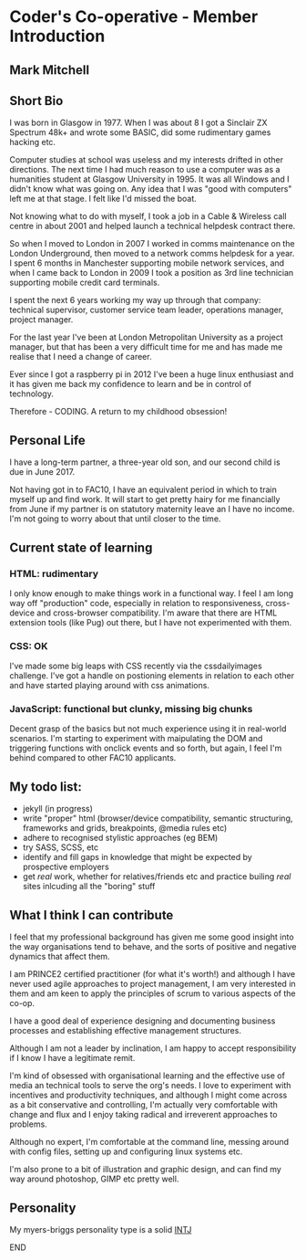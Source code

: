 # Coder's Co-operative - Member Introduction

## Mark Mitchell

## Short Bio

I was born in Glasgow in 1977. When I was about 8 I got a Sinclair ZX Spectrum 48k+ and wrote some BASIC, did some rudimentary games hacking etc.

Computer studies at school was useless and my interests drifted in other directions. The next time I had much reason to use a computer was as a humanities student at Glasgow University in 1995. It was all Windows and I didn't know what was going on. Any idea that I was "good with computers" left me at that stage. I felt like I'd missed the boat.

Not knowing what to do with myself, I took a job in a Cable & Wireless call centre in about 2001 and helped launch a technical helpdesk contract there.

So when I moved to London in 2007 I worked in comms maintenance on the London Underground, then moved to a network comms helpdesk for a year. I spent 6 months in Manchester supporting mobile network services, and when I came back to London in 2009 I took a position as 3rd line technician supporting mobile credit card terminals.

I spent the next 6 years working my way up through that company: technical supervisor, customer service team leader, operations manager, project manager.

For the last year I've been at London Metropolitan University as a project manager, but that has been a very difficult time for me and has made me realise that I need a change of career.

Ever since I got a raspberry pi in 2012 I've been a huge linux enthusiast and it has given me back my confidence to learn and be in control of technology.

Therefore - CODING. A return to my childhood obsession!

## Personal Life

I have a long-term partner, a three-year old son, and our second child is due in June 2017.

Not having got in to FAC10, I have an equivalent period in which to train myself up and find work. It will start to get pretty hairy for me financially from June if my partner is on statutory maternity leave an I have no income. I'm not going to worry about that until closer to the time.

## Current state of learning

### HTML: rudimentary

I only know enough to make things work in a functional way. I feel I am long way off "production" code, especially in relation to responsiveness, cross-device and cross-browser compatibility. I'm aware that there are HTML extension tools (like Pug) out there, but I have not experimented with them.

### CSS: OK

I've made some big leaps with CSS recently via the cssdailyimages challenge. I've got a handle on postioning elements in relation to each other and have started playing around with css animations.

### JavaScript: functional but clunky, missing big chunks

Decent grasp of the basics but not much experience using it in real-world scenarios. I'm starting to experiment with maipulating the DOM and triggering functions with onclick events and so forth, but again, I feel I'm behind compared to other FAC10 applicants.

## My todo list:

* jekyll (in progress)
* write "proper" html (browser/device compatibility, semantic structuring, frameworks and grids, breakpoints, @media rules etc)
* adhere to recognised stylistic approaches (eg BEM)
* try SASS, SCSS, etc
* identify and fill gaps in knowledge that might be expected by prospective employers
* get *real* work, whether for relatives/friends etc and practice builing *real* sites inlcuding all the "boring" stuff

## What I think I can contribute

I feel that my professional background has given me some good insight into the way organisations tend to behave, and the sorts of positive and negative dynamics that affect them.

I am PRINCE2 certified practitioner (for what it's worth!) and although I have never used agile approaches to project management, I am very interested in them and am keen to apply the principles of scrum to various aspects of the co-op. 

I have a good deal of experience designing and documenting business processes and establishing effective management structures. 

Although I am not a leader by inclination, I am happy to accept responsibility if I know I have a legitimate remit. 

I'm kind of obsessed with organisational learning and the effective use of media an technical tools to serve the org's needs. I love to experiment with incentives and productivity techniques, and although I might come across as a bit conservative and controlling, I'm actually very comfortable with change and flux and I enjoy taking radical and irreverent approaches to problems.

Although no expert, I'm comfortable at the command line, messing around with config files, setting up and configuring linux systems etc. 

I'm also prone to a bit of illustration and graphic design, and can find my way around photoshop, GIMP etc pretty well. 

## Personality

My myers-briggs personality type is a solid [INTJ](https://duckduckgo.com/?q=intj&atb=v4&ia=web) 

END

